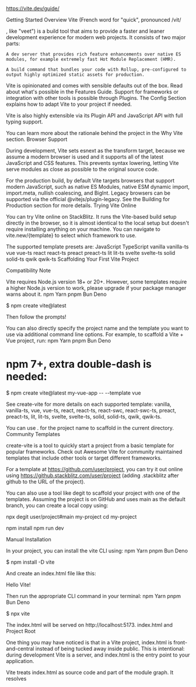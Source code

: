 https://vite.dev/guide/

Getting Started
Overview
Vite (French word for "quick", pronounced /vit/

, like "veet") is a build tool that aims to provide a faster and leaner development experience for modern web projects. It consists of two major parts:

    A dev server that provides rich feature enhancements over native ES modules, for example extremely fast Hot Module Replacement (HMR).

    A build command that bundles your code with Rollup, pre-configured to output highly optimized static assets for production.

Vite is opinionated and comes with sensible defaults out of the box. Read about what's possible in the Features Guide. Support for frameworks or integration with other tools is possible through Plugins. The Config Section explains how to adapt Vite to your project if needed.

Vite is also highly extensible via its Plugin API and JavaScript API with full typing support.

You can learn more about the rationale behind the project in the Why Vite section.
Browser Support

During development, Vite sets esnext as the transform target, because we assume a modern browser is used and it supports all of the latest JavaScript and CSS features. This prevents syntax lowering, letting Vite serve modules as close as possible to the original source code.

For the production build, by default Vite targets browsers that support modern JavaScript, such as native ES Modules, native ESM dynamic import, import.meta, nullish coalescing, and BigInt. Legacy browsers can be supported via the official @vitejs/plugin-legacy. See the Building for Production section for more details.
Trying Vite Online

You can try Vite online on StackBlitz. It runs the Vite-based build setup directly in the browser, so it is almost identical to the local setup but doesn't require installing anything on your machine. You can navigate to vite.new/{template} to select which framework to use.

The supported template presets are:
JavaScript	TypeScript
vanilla	vanilla-ts
vue	vue-ts
react	react-ts
preact	preact-ts
lit	lit-ts
svelte	svelte-ts
solid	solid-ts
qwik	qwik-ts
Scaffolding Your First Vite Project

Compatibility Note

Vite requires Node.js version 18+ or 20+. However, some templates require a higher Node.js version to work, please upgrade if your package manager warns about it.
npm
Yarn
pnpm
Bun
Deno

$ npm create vite@latest

Then follow the prompts!

You can also directly specify the project name and the template you want to use via additional command line options. For example, to scaffold a Vite + Vue project, run:
npm
Yarn
pnpm
Bun
Deno

# npm 7+, extra double-dash is needed:
$ npm create vite@latest my-vue-app -- --template vue

See create-vite for more details on each supported template: vanilla, vanilla-ts, vue, vue-ts, react, react-ts, react-swc, react-swc-ts, preact, preact-ts, lit, lit-ts, svelte, svelte-ts, solid, solid-ts, qwik, qwik-ts.

You can use . for the project name to scaffold in the current directory.
Community Templates

create-vite is a tool to quickly start a project from a basic template for popular frameworks. Check out Awesome Vite for community maintained templates that include other tools or target different frameworks.

For a template at https://github.com/user/project, you can try it out online using https://github.stackblitz.com/user/project (adding .stackblitz after github to the URL of the project).

You can also use a tool like degit to scaffold your project with one of the templates. Assuming the project is on GitHub and uses main as the default branch, you can create a local copy using:

npx degit user/project#main my-project
cd my-project

npm install
npm run dev

Manual Installation

In your project, you can install the vite CLI using:
npm
Yarn
pnpm
Bun
Deno

$ npm install -D vite

And create an index.html file like this:

<p>Hello Vite!</p>

Then run the appropriate CLI command in your terminal:
npm
Yarn
pnpm
Bun
Deno

$ npx vite

The index.html will be served on http://localhost:5173.
index.html and Project Root

One thing you may have noticed is that in a Vite project, index.html is front-and-central instead of being tucked away inside public. This is intentional: during development Vite is a server, and index.html is the entry point to your application.

Vite treats index.html as source code and part of the module graph. It resolves <script type="module" src="..."> that references your JavaScript source code. Even inline <script type="module"> and CSS referenced via <link href> also enjoy Vite-specific features. In addition, URLs inside index.html are automatically rebased so there's no need for special %PUBLIC_URL% placeholders.

Similar to static http servers, Vite has the concept of a "root directory" which your files are served from. You will see it referenced as <root> throughout the rest of the docs. Absolute URLs in your source code will be resolved using the project root as base, so you can write code as if you are working with a normal static file server (except way more powerful!). Vite is also capable of handling dependencies that resolve to out-of-root file system locations, which makes it usable even in a monorepo-based setup.

Vite also supports multi-page apps with multiple .html entry points.
Specifying Alternative Root

Running vite starts the dev server using the current working directory as root. You can specify an alternative root with vite serve some/sub/dir. Note that Vite will also resolve its config file (i.e. vite.config.js) inside the project root, so you'll need to move it if the root is changed.
Command Line Interface

In a project where Vite is installed, you can use the vite binary in your npm scripts, or run it directly with npx vite. Here are the default npm scripts in a scaffolded Vite project:
package.json

{
  "scripts": {
    "dev": "vite", // start dev server, aliases: `vite dev`, `vite serve`
    "build": "vite build", // build for production
    "preview": "vite preview" // locally preview production build
  }
}

You can specify additional CLI options like --port or --open. For a full list of CLI options, run npx vite --help in your project.

Learn more about the Command Line Interface